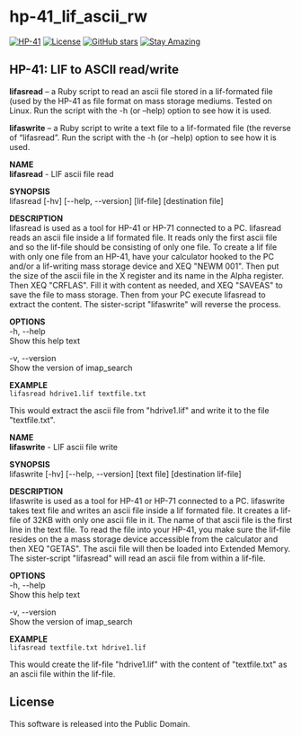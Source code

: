 # hp-41_lif_ascii_rw

[![HP-41](https://img.shields.io/badge/HP--41-Calculator-orange)](https://en.wikipedia.org/wiki/HP-41C)
[![License](https://img.shields.io/badge/License-Public%20Domain-brightgreen.svg)](https://unlicense.org/)
[![GitHub stars](https://img.shields.io/github/stars/isene/hp-41_lif_ascii_rw.svg)](https://github.com/isene/hp-41_lif_ascii_rw/stargazers)
[![Stay Amazing](https://img.shields.io/badge/Stay-Amazing-blue.svg)](https://isene.org)

## HP-41: LIF to ASCII read/write

**lifasread** – a Ruby script to read an ascii file stored in a lif-formated file (used by the HP-41 as file format on mass storage mediums. Tested on Linux. Run the script with the -h (or –help) option to see how it is used.

**lifaswrite** – a Ruby script to write a text file to a lif-formated file (the reverse of “lifasread”. Run the script with the -h (or –help) option to see how it is used.

**NAME**<br>
**__lifasread__** - LIF ascii file read

**SYNOPSIS**<br>
    lifasread [-hv] [--help, --version] [lif-file] [destination file]

**DESCRIPTION**<br>
    lifasread is used as a tool for HP-41 or HP-71 connected to a PC.
    lifasread reads an ascii file inside a lif formated file.
    It reads only the first ascii file and so the lif-file should
    be consisting of only one file. To create a lif file with only
    one file from an HP-41, have your calculator hooked to the PC
    and/or a lif-writing mass storage device and XEQ "NEWM 001". Then
    put the size of the ascii file in the X register and its name in
    the Alpha register. Then XEQ "CRFLAS". Fill it with content as needed,
    and XEQ "SAVEAS" to save the file to mass storage.
    Then from your PC execute lifasread to extract the content.
    The sister-script "lifaswrite" will reverse the process.

**OPTIONS**<br>
-h, --help<br>
    Show this help text
    
-v, --version<br>
    Show the version of imap_search

**EXAMPLE**<br>
`lifasread hdrive1.lif textfile.txt`

This would extract the ascii file from "hdrive1.lif" and write it to the file "textfile.txt".

**NAME**<br>
**__lifaswrite__** - LIF ascii file write

**SYNOPSIS**<br>
    lifaswrite [-hv] [--help, --version] [text file] [destination lif-file]

**DESCRIPTION**<br>
    lifaswrite is used as a tool for HP-41 or HP-71 connected to a PC.
    lifaswrite takes text file and writes an ascii file inside a lif formated file.
    It creates a lif-file of 32KB with only one ascii file in it. 
    The name of that ascii file is the first line in the text file.
    To read the file into your HP-41, you make sure the lif-file resides
    on the a mass storage device accessible from the calculator and then
    XEQ "GETAS". The ascii file will then be loaded into Extended Memory.
    The sister-script "lifasread" will read an ascii file from within a lif-file.

**OPTIONS**<br>
-h, --help<br>
    Show this help text
    
-v, --version<br>
    Show the version of imap_search

**EXAMPLE**<br>
`lifasread textfile.txt hdrive1.lif`

This would create the lif-file "hdrive1.lif" with the content of "textfile.txt" as an ascii file within the lif-file.

## License
This software is released into the Public Domain.

